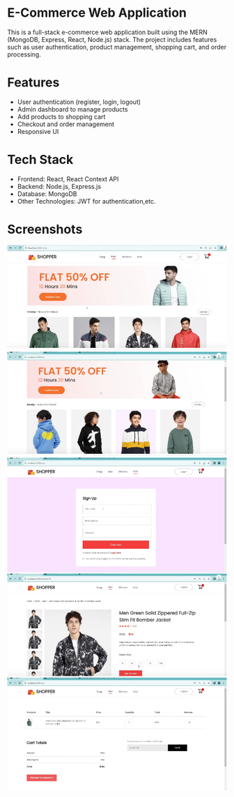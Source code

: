# E-Commerce Web Application
This is a full-stack e-commerce web application built using the MERN (MongoDB, Express, React, Node.js) stack. The project includes features such as user authentication, product management, shopping cart, and order processing.  

# Features
- User authentication (register, login, logout)
- Admin dashboard to manage products
- Add products to shopping cart
- Checkout and order management
- Responsive UI

# Tech Stack
- Frontend: React, React Context API
- Backend: Node.js, Express.js
- Database: MongoDB
- Other Technologies: JWT for authentication,etc.

# Screenshots
![1](https://github.com/Sameer-choudhary-git/E-Commerce-FS/blob/master/1.png)
![2](https://github.com/Sameer-choudhary-git/E-Commerce-FS/blob/1b279596debff33b732b9b35923e6b4afc374305/2.png)
![3](https://github.com/Sameer-choudhary-git/E-Commerce-FS/blob/1b279596debff33b732b9b35923e6b4afc374305/3.png)
![4](https://github.com/Sameer-choudhary-git/E-Commerce-FS/blob/1b279596debff33b732b9b35923e6b4afc374305/4.png)
![5](https://github.com/Sameer-choudhary-git/E-Commerce-FS/blob/1b279596debff33b732b9b35923e6b4afc374305/5.png)